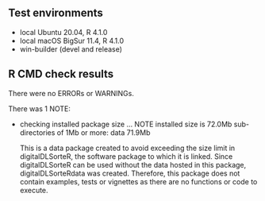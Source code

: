 ## Test environments
* local Ubuntu 20.04, R 4.1.0
* local macOS BigSur 11.4, R 4.1.0
* win-builder (devel and release)

## R CMD check results
There were no ERRORs or WARNINGs.

There was 1 NOTE:

* checking installed package size ... NOTE
    installed size is 72.0Mb
    sub-directories of 1Mb or more:
      data  71.9Mb

  This is a data package created to avoid exceeding the size limit in 
  digitalDLSorteR, the software package to which it is linked. Since 
  digitalDLSorteR can be used without the data hosted in this package, 
  digitalDLSorteRdata was created. Therefore, this package does not contain 
  examples, tests or vignettes as there are no functions or code to execute.
